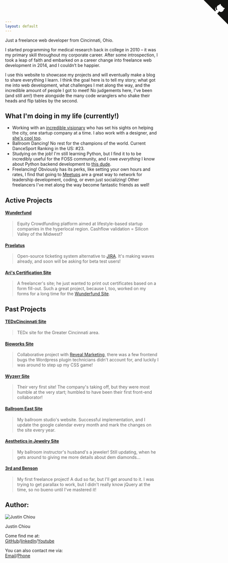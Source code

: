 ```yaml
---
layout: default
---
```

Just a freelance web developer from Cincinnati, Ohio.

I started programming for medical research back in college in 2010 – it was my primary skill throughout my corporate career. After some introspection, I took a leap of faith and embarked on a career change into freelance web development in 2014, and I couldn’t be happier.

I use this website to showcase my projects and will eventually make a blog to share everything I learn. I think the goal here is to tell my story; what got me into web development, what challenges I met along the way, and the incredible amount of people I got to meet! No judgements here, I've been (and still am!) there alongside the many code wranglers who shake their heads and flip tables by the second.

## What I'm doing in my life (currently!)

* Working with an [incredible visionary](https://twitter.com/marvinador) who has set his sights on helping the city, one startup company at a time. I also work with a designer, and [she's cool too](http://www.morgankane.me).
* Ballroom Dancing! No rest for the champions of the world. Current DanceSport Ranking in the US: \#23.
* Studying on the job! I'm still learning Python, but I find it to to be incredibly useful for the FOSS community, and I owe *everything* I know about Python backend development to [this dude](https://github.com/chasinglogic).
* Freelancing! Obviously has its perks, like setting your own hours and rates, I find that going to [Meetups](https://www.Meetup.com) are a great way to network for leadership development, coding, or even just socializing! Other freelancers I've met along the way become fantastic friends as well!

## Active Projects

#### [Wunderfund](https://wunderfund.co)
> Equity Crowdfunding platform aimed at lifestyle-based startup companies in the hyperlocal region. Cashflow validation = Silicon Valley of the Midwest?

#### [Praelatus](https://github.com/praelatus)
> Open-source ticketing system alternative to [JIRA](https://www.atlassian.com/software/jira). It's making waves already, and soon will be asking for beta test users!

#### [Ari's Certification Site](https://github.com/HeyAri/Certify-Yourself-Working-directory)<br>
> A freelancer's site; he just wanted to print out certificates based on a form fill-out. Such a great project, because I, too, worked on my forms for a long time for the [Wunderfund Site](https://wunderfund.co).

## Past Projects

#### [TEDxCincinnati Site](http://www.tedxcincinnati.com)
> TEDx site for the Greater Cincinnati area.

#### [Bioworks Site](http://www.gobioworks.com)
> Collaborative project with [Reveal Marketing](https://reveal.marketing), there was a few frontend bugs the Wordpress plugin technicians didn't account for, and luckily I was around to step up my CSS game!

#### [Wyzerr Site](https://Wyzerr.com)
> Their very first site! The company's taking off, but they were most humble at the very start; humbled to have been their first front-end collaborator!

#### [Ballroom East Site](http://www.ballroomeast.com)
> My ballroom studio's website. Successful implementation, and I update the google calendar every month and mark the changes on the site every year.

#### [Aesthetics in Jewelry Site](http://www.aestheticsinjewelry.com)
> My ballroom instructor's husband's a jeweler! Still updating, when he gets around to giving me more details about dem diamonds...

#### [3rd and Benson](http://3nb.webflow.io)
> My first freelance project! A dud so far, but I'll get around to it. I was trying to get parallax to work, but I didn't really know jQuery at the time, so no bueno until I've mastered it!

## Author:

![Justin Chiou](https://avatars3.githubusercontent.com/u/4671881?v=4&s=460)

Justin Chiou<br>

Come find me at:<br>
[GitHub](http://github.com/shadowlion)/[linkedIn](https://linkedin.com/in/justinchiou)/[Youtube](https://youtube.com/j10s87)

You can also contact me via:<br>
[Email](mailto:chiou.kai@gmail.com)/[Phone](tel:630-204-8122)

<a href="https://github.com/shadowlion" class="github-corner"><svg width="80" height="80" viewBox="0 0 250 250" style="fill:#151513; color:#fff; position: fixed; top: 0; border: 0; right: 0;"><path d="M0,0 L115,115 L130,115 L142,142 L250,250 L250,0 Z"></path><path d="M128.3,109.0 C113.8,99.7 119.0,89.6 119.0,89.6 C122.0,82.7 120.5,78.6 120.5,78.6 C119.2,72.0 123.4,76.3 123.4,76.3 C127.3,80.9 125.5,87.3 125.5,87.3 C122.9,97.6 130.6,101.9 134.4,103.2" fill="currentColor" style="transform-origin: 130px 106px;" class="octo-arm"></path><path d="M115.0,115.0 C114.9,115.1 118.7,116.5 119.8,115.4 L133.7,101.6 C136.9,99.2 139.9,98.4 142.2,98.6 C133.8,88.0 127.5,74.4 143.8,58.0 C148.5,53.4 154.0,51.2 159.7,51.0 C160.3,49.4 163.2,43.6 171.4,40.1 C171.4,40.1 176.1,42.5 178.8,56.2 C183.1,58.6 187.2,61.8 190.9,65.4 C194.5,69.0 197.7,73.2 200.1,77.6 C213.8,80.2 216.3,84.9 216.3,84.9 C212.7,93.1 206.9,96.0 205.4,96.6 C205.1,102.4 203.0,107.8 198.3,112.5 C181.9,128.9 168.3,122.5 157.7,114.1 C157.9,116.9 156.7,120.9 152.7,124.9 L141.0,136.5 C139.8,137.7 141.6,141.9 141.8,141.8 Z" fill="currentColor" class="octo-body"></path></svg></a><style>.github-corner:hover .octo-arm{animation:octocat-wave 560ms ease-in-out}@keyframes octocat-wave{0%,100%{transform:rotate(0)}20%,60%{transform:rotate(-25deg)}40%,80%{transform:rotate(10deg)}}@media (max-width:500px){.github-corner:hover .octo-arm{animation:none}.github-corner .octo-arm{animation:octocat-wave 560ms ease-in-out}}</style>
